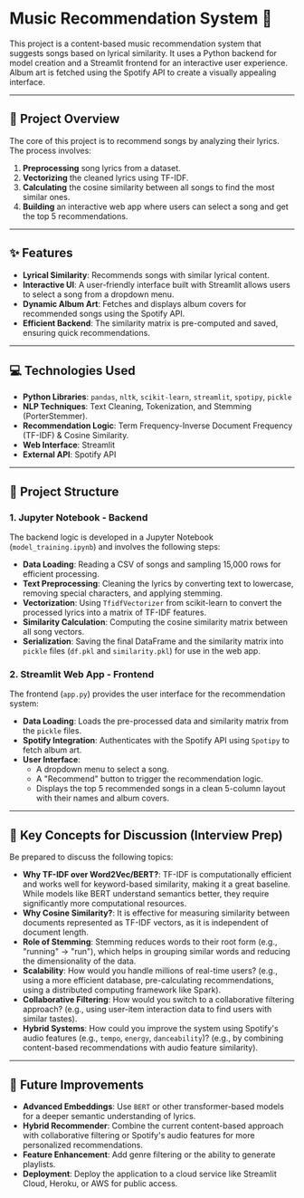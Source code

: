 # Music Recommendation System 🎵

This project is a content-based music recommendation system that suggests songs based on lyrical similarity. It uses a Python backend for model creation and a Streamlit frontend for an interactive user experience. Album art is fetched using the Spotify API to create a visually appealing interface.

---

## 📜 Project Overview

The core of this project is to recommend songs by analyzing their lyrics. The process involves:
1.  **Preprocessing** song lyrics from a dataset.
2.  **Vectorizing** the cleaned lyrics using TF-IDF.
3.  **Calculating** the cosine similarity between all songs to find the most similar ones.
4.  **Building** an interactive web app where users can select a song and get the top 5 recommendations.

---

## ✨ Features

-   **Lyrical Similarity**: Recommends songs with similar lyrical content.
-   **Interactive UI**: A user-friendly interface built with Streamlit allows users to select a song from a dropdown menu.
-   **Dynamic Album Art**: Fetches and displays album covers for recommended songs using the Spotify API.
-   **Efficient Backend**: The similarity matrix is pre-computed and saved, ensuring quick recommendations.

---

## 💻 Technologies Used

-   **Python Libraries**: `pandas`, `nltk`, `scikit-learn`, `streamlit`, `spotipy`, `pickle`
-   **NLP Techniques**: Text Cleaning, Tokenization, and Stemming (PorterStemmer).
-   **Recommendation Logic**: Term Frequency-Inverse Document Frequency (TF-IDF) & Cosine Similarity.
-   **Web Interface**: Streamlit
-   **External API**: Spotify API

---

## 📂 Project Structure

### 1. Jupyter Notebook - Backend
The backend logic is developed in a Jupyter Notebook (`model_training.ipynb`) and involves the following steps:
-   **Data Loading**: Reading a CSV of songs and sampling 15,000 rows for efficient processing.
-   **Text Preprocessing**: Cleaning the lyrics by converting text to lowercase, removing special characters, and applying stemming.
-   **Vectorization**: Using `TfidfVectorizer` from scikit-learn to convert the processed lyrics into a matrix of TF-IDF features.
-   **Similarity Calculation**: Computing the cosine similarity matrix between all song vectors.
-   **Serialization**: Saving the final DataFrame and the similarity matrix into `pickle` files (`df.pkl` and `similarity.pkl`) for use in the web app.

### 2. Streamlit Web App - Frontend
The frontend (`app.py`) provides the user interface for the recommendation system:
-   **Data Loading**: Loads the pre-processed data and similarity matrix from the `pickle` files.
-   **Spotify Integration**: Authenticates with the Spotify API using `Spotipy` to fetch album art.
-   **User Interface**:
    -   A dropdown menu to select a song.
    -   A "Recommend" button to trigger the recommendation logic.
    -   Displays the top 5 recommended songs in a clean 5-column layout with their names and album covers.

---

## 🤔 Key Concepts for Discussion (Interview Prep)

Be prepared to discuss the following topics:

-   **Why TF-IDF over Word2Vec/BERT?**: TF-IDF is computationally efficient and works well for keyword-based similarity, making it a great baseline. While models like BERT understand semantics better, they require significantly more computational resources.
-   **Why Cosine Similarity?**: It is effective for measuring similarity between documents represented as TF-IDF vectors, as it is independent of document length.
-   **Role of Stemming**: Stemming reduces words to their root form (e.g., "running" -> "run"), which helps in grouping similar words and reducing the dimensionality of the data.
-   **Scalability**: How would you handle millions of real-time users? (e.g., using a more efficient database, pre-calculating recommendations, using a distributed computing framework like Spark).
-   **Collaborative Filtering**: How would you switch to a collaborative filtering approach? (e.g., using user-item interaction data to find users with similar tastes).
-   **Hybrid Systems**: How could you improve the system using Spotify's audio features (e.g., `tempo`, `energy`, `danceability`)? (e.g., by combining content-based recommendations with audio feature similarity).

---

## 🚀 Future Improvements

-   **Advanced Embeddings**: Use `BERT` or other transformer-based models for a deeper semantic understanding of lyrics.
-   **Hybrid Recommender**: Combine the current content-based approach with collaborative filtering or Spotify's audio features for more personalized recommendations.
-   **Feature Enhancement**: Add genre filtering or the ability to generate playlists.
-   **Deployment**: Deploy the application to a cloud service like Streamlit Cloud, Heroku, or AWS for public access.
